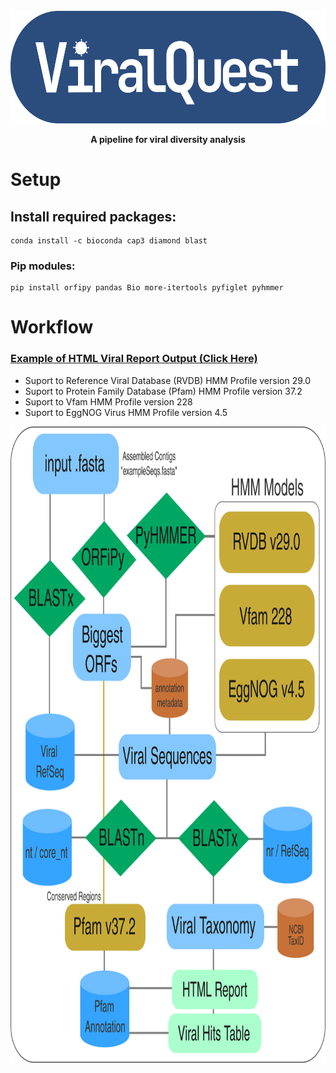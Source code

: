<br>

<div align="center">

<img src="https://github.com/gabrielvpina/viralquest/blob/main/images/headerLogo.png" width="530" height="180">
  
  <p align="center">
    <strong>A pipeline for viral diversity analysis</strong>
  </p>
</div>


# Setup
## Install required packages:
```
conda install -c bioconda cap3 diamond blast
```
### Pip modules:
```
pip install orfipy pandas Bio more-itertools pyfiglet pyhmmer
```
# Workflow
### [Example of HTML Viral Report Output (Click Here)](https://chocolate-yetta-73.tiiny.site)
* Suport to Reference Viral Database (RVDB) HMM Profile version 29.0
* Suport to Protein Family Database (Pfam) HMM Profile version 37.2
* Suport to Vfam HMM Profile version 228
* Suport to EggNOG Virus HMM Profile version 4.5


<img src="https://github.com/gabrielvpina/viralquest/blob/main/images/VQscheme.png" width="851" height="1018">



